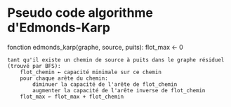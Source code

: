 # Pseudo code algorithme d'Edmonds-Karp

fonction edmonds_karp(graphe, source, puits):
    flot_max ← 0

    tant qu'il existe un chemin de source à puits dans le graphe résiduel (trouvé par BFS):
        flot_chemin ← capacité minimale sur ce chemin
        pour chaque arête du chemin:
            diminuer la capacité de l'arête de flot_chemin
            augmenter la capacité de l'arête inverse de flot_chemin
        flot_max ← flot_max + flot_chemin